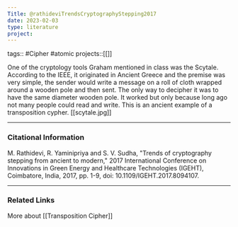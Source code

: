 ```yaml
---
Title: @rathideviTrendsCryptographyStepping2017
date: 2023-02-03
type: literature
project:
---
```

tags:: #Cipher #atomic 
projects::[[]]


One of the cryptology tools Graham mentioned in class was the Scytale. According to the IEEE, it originated in Ancient Greece and the premise was very simple, the sender would write a message on a roll of cloth wrapped around a wooden pole and then sent. The only way to decipher it was to have the same diameter wooden pole. It worked but only because long ago not many people could read and write. 
This is an ancient example of a transposition cypher.
[[scytale.jpg]]


---
### Citational Information

M. Rathidevi, R. Yaminipriya and S. V. Sudha, "Trends of cryptography stepping from ancient to modern," 2017 International Conference on Innovations in Green Energy and Healthcare Technologies (IGEHT), Coimbatore, India, 2017, pp. 1-9, doi: 10.1109/IGEHT.2017.8094107.

---

### Related Links

More about [[Transposition Cipher]]
